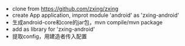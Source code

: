 * clone from https://github.com/zxing/zxing
* create App application, improt module 'android' as 'zxing-android'
* 生成android-core和core的jar包，mvn compile/mvn package
* add as library for 'zxing-android'
* 提取config，用建造者传入配置